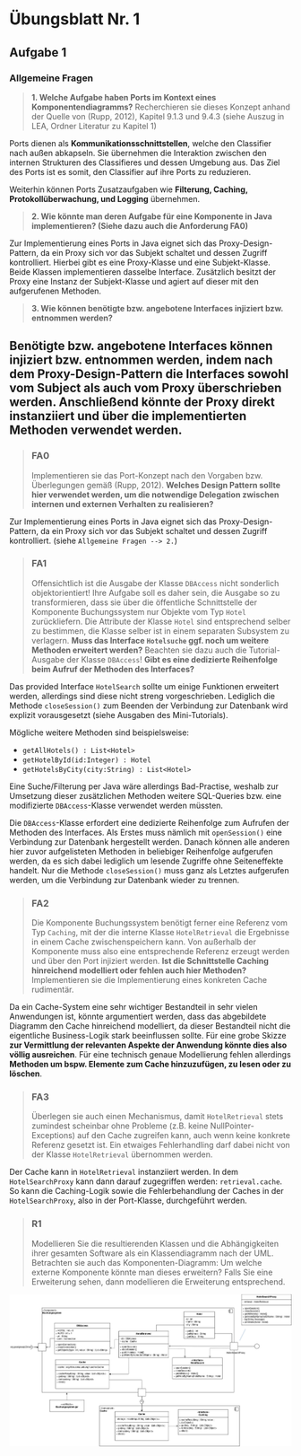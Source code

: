 # Übungsblatt Nr. 1

## Aufgabe 1

### Allgemeine Fragen
> **1. Welche Aufgabe haben Ports im Kontext eines Komponentendiagramms?** 
> Recherchieren sie dieses Konzept anhand der Quelle von (Rupp, 2012), Kapitel 9.1.3 und 9.4.3 (siehe Auszug in LEA, Ordner Literatur zu Kapitel 1)

Ports dienen als **Kommunikationsschnittstellen**, welche den Classifier nach außen abkapseln.
Sie übernehmen die Interaktion zwischen den internen Strukturen des Classifieres und dessen Umgebung aus.
Das Ziel des Ports ist es somit, den Classifier auf ihre Ports zu reduzieren.

Weiterhin können Ports Zusatzaufgaben wie **Filterung, Caching, Protokollüberwachung, und Logging** übernehmen.

> **2. Wie könnte man deren Aufgabe für eine Komponente in Java implementieren? (Siehe dazu auch die Anforderung FA0)**

Zur Implementierung eines Ports in Java eignet sich das Proxy-Design-Pattern, da ein Proxy sich vor das Subjekt schaltet und dessen Zugriff kontrolliert.
Hierbei gibt es eine Proxy-Klasse und eine Subjekt-Klasse. 
Beide Klassen implementieren dasselbe Interface.
Zusätzlich besitzt der Proxy eine Instanz der Subjekt-Klasse und agiert auf dieser mit den aufgerufenen Methoden.

> **3. Wie können benötigte bzw. angebotene Interfaces injiziert bzw. entnommen werden?**

Benötigte bzw. angebotene Interfaces können injiziert bzw. entnommen werden, indem nach dem Proxy-Design-Pattern die Interfaces sowohl vom Subject als auch vom Proxy überschrieben werden.
Anschließend könnte der Proxy direkt instanziiert und über die implementierten Methoden verwendet werden.
---

> ### FA0
> Implementieren sie das Port-Konzept nach den Vorgaben bzw. Überlegungen gemäß (Rupp, 2012).
> **Welches Design Pattern sollte hier verwendet werden, um die notwendige Delegation zwischen internen und externen Verhalten zu realisieren?**

Zur Implementierung eines Ports in Java eignet sich das Proxy-Design-Pattern, da ein Proxy sich vor das Subjekt schaltet und dessen Zugriff kontrolliert.
(siehe `Allgemeine Fragen --> 2.`)

> ### FA1
> Offensichtlich ist die Ausgabe der Klasse `DBAccess` nicht sonderlich objektorientiert!
> Ihre Aufgabe soll es daher sein, die Ausgabe so zu transformieren, dass sie über die öffentliche Schnittstelle der Komponente Buchungssystem nur Objekte vom Typ `Hotel` zurückliefern.
> Die Attribute der Klasse `Hotel` sind entsprechend selber zu bestimmen, die Klasse selber ist in einem separaten Subsystem zu verlagern. 
> **Muss das Interface `Hotelsuche` ggf. noch um weitere Methoden erweitert werden?**
> Beachten sie dazu auch die Tutorial-Ausgabe der Klasse `DBAccess`!
> **Gibt es eine dedizierte Reihenfolge beim Aufruf der Methoden des Interfaces?**

Das provided Interface `HotelSearch` sollte um einige Funktionen erweitert werden, allerdings sind diese nicht streng vorgeschrieben.
Lediglich die Methode `closeSession()` zum Beenden der Verbindung zur Datenbank wird explizit vorausgesetzt (siehe Ausgaben des Mini-Tutorials).

Mögliche weitere Methoden sind beispielsweise:
- `getAllHotels() : List<Hotel>`
- `getHotelById(id:Integer) : Hotel`
- `getHotelsByCity(city:String) : List<Hotel>`

Eine Suche/Filterung per Java wäre allerdings Bad-Practise, weshalb zur Umsetzung dieser zusätzlichen Methoden weitere SQL-Queries bzw. eine modifizierte `DBAccess`-Klasse verwendet werden müssten.

Die `DBAccess`-Klasse erfordert eine dedizierte Reihenfolge zum Aufrufen der Methoden des Interfaces.
Als Erstes muss nämlich mit `openSession()` eine Verbindung zur Datenbank hergestellt werden.
Danach können alle anderen hier zuvor aufgelisteten Methoden in beliebiger Reihenfolge aufgerufen werden, da es sich dabei lediglich um lesende Zugriffe ohne Seiteneffekte handelt.
Nur die Methode `closeSession()` muss ganz als Letztes aufgerufen werden, um die Verbindung zur Datenbank wieder zu trennen.

> ### FA2
> Die Komponente Buchungssystem benötigt ferner eine Referenz vom Typ `Caching`, mit der die interne Klasse `HotelRetrieval` die Ergebnisse in einem Cache zwischenspeichern kann.
> Von außerhalb der Komponente muss also eine entsprechende Referenz erzeugt werden und über den Port injiziert werden. 
> **Ist die Schnittstelle Caching hinreichend modelliert oder fehlen auch hier Methoden?**
> Implementieren sie die Implementierung eines konkreten Cache rudimentär.

Da ein Cache-System eine sehr wichtiger Bestandteil in sehr vielen Anwendungen ist, könnte argumentiert werden, dass das abgebildete Diagramm den Cache hinreichend modelliert, da dieser Bestandteil nicht die eigentliche Business-Logik stark beeinflussen sollte.
Für eine grobe Skizze **zur Vermittlung der relevanten Aspekte der Anwendung könnte dies also völlig ausreichen**.
Für eine technisch genaue Modellierung fehlen allerdings **Methoden um bspw. Elemente zum Cache hinzuzufügen, zu lesen oder zu löschen**.

> ### FA3
> Überlegen sie auch einen Mechanismus, damit `HotelRetrieval` stets zumindest scheinbar ohne Probleme (z.B. keine NullPointer-Exceptions) auf den Cache zugreifen kann, auch wenn keine konkrete Referenz gesetzt ist.
> Ein etwaiges Fehlerhandling darf dabei nicht von der Klasse `HotelRetrieval` übernommen werden.

Der Cache kann in `HotelRetrieval` instanziiert werden. 
In dem `HotelSearchProxy` kann dann darauf zugegriffen werden: `retrieval.cache`.
So kann die Caching-Logik sowie die Fehlerbehandlung der Caches in der `HotelSearchProxy`, also in der Port-Klasse, durchgeführt werden.

> ### R1
> Modellieren Sie die resultierenden Klassen und die Abhängigkeiten ihrer gesamten Software als ein Klassendiagramm nach der UML. 
> Betrachten sie auch das Komponenten-Diagramm: 
> Um welche externe Komponente könnte man dieses erweitern?
> Falls Sie eine Erweiterung sehen, dann modellieren die Erweiterung entsprechend.

![UML-Diagramm](class_diagram.jpg)